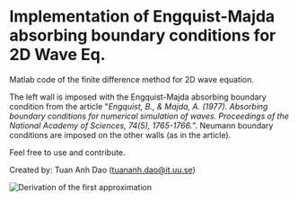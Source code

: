 # Implementation of Engquist-Majda absorbing boundary conditions for 2D Wave Eq.
Matlab code of the finite difference method for 2D wave equation.

The left wall is imposed with the Engquist-Majda absorbing boundary condition from the article "*Engquist, B., & Majda, A. (1977). Absorbing boundary conditions for numerical simulation of waves. *Proceedings of the National Academy of Sciences*, 74(5), 1765-1766.*". Neumann boundary conditions are imposed on the other walls (as in the article).

Feel free to use and contribute.

Created by: Tuan Anh Dao (tuananh.dao@it.uu.se)

![Derivation of the first approximation](https://tuananhdao.github.com/images/engquist-majda-derivation.jpg)
